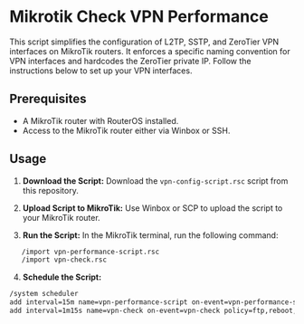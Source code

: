 # Mikrotik Check VPN Performance

This script simplifies the configuration of L2TP, SSTP, and ZeroTier VPN interfaces on MikroTik routers. It enforces a specific naming convention for VPN interfaces and hardcodes the ZeroTier private IP. Follow the instructions below to set up your VPN interfaces.

## Prerequisites

- A MikroTik router with RouterOS installed.
- Access to the MikroTik router either via Winbox or SSH.

## Usage

1. **Download the Script:**
   Download the `vpn-config-script.rsc` script from this repository.

2. **Upload Script to MikroTik:**
   Use Winbox or SCP to upload the script to your MikroTik router.

3. **Run the Script:**
   In the MikroTik terminal, run the following command:
```bash
   /import vpn-performance-script.rsc
   /import vpn-check.rsc
```
4. **Schedule the Script:**
```bash
/system scheduler
add interval=15m name=vpn-performance-script on-event=vpn-performance-script policy=ftp,reboot,read,write,policy,test,password,sniff,sensitive,romon start-time=startup
add interval=1m15s name=vpn-check on-event=vpn-check policy=ftp,reboot,read,write,policy,test,password,sniff,sensitive,romon start-time=startu
